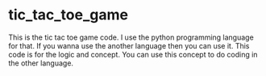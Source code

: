 # tic_tac_toe_game
This is the tic tac toe game code.
I use the python programming language for that.
If you wanna use the another language then you can use it.
This code is for the logic and concept.
You can use this concept to do coding in the other language.
